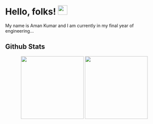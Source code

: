 
# Hello, folks! <img src="https://raw.githubusercontent.com/MartinHeinz/MartinHeinz/master/wave.gif" width="30px">
My name is Aman Kumar and I am currently in my final year of engineering...


## Github Stats
<p align="center">
  <img height="200px" src="https://github-readme-stats.vercel.app/api/top-langs/?username=Aman149&theme=dark&langs_count=3"/>
  <img height="200px" src="https://github-readme-stats.vercel.app/api?username=Aman149&theme=dark&show_icons=true"/>
</p>
 







